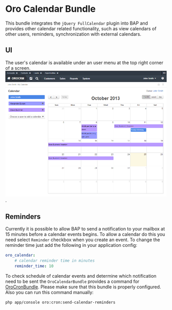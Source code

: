 Oro Calendar Bundle
=======================

This bundle integrates the `jQuery FullCalendar` plugin into BAP and provides other calendar related functionality, such as view calendars of other users, reminders, synchronization with external calendars.

UI
--
The user's calendar is available under an user menu at the top right corner of a screen.
![An example of a calendar](./Resources/doc/example.png).

Reminders
---------
Currently it is possible to allow BAP to send a notification to your mailbox at 15 minutes before a calendar events begins. To allow a calendar do this you need select `Reminder` checkbox when you create an event. To change the reminder time just add the following in your application config:
``` yaml
oro_calendar:
    # calendar reminder time in minutes
    reminder_time: 10
```
To check schedule of calendar events and determine which notification need to be sent the `OroCalendarBundle` provides a command for [OroCronBundle](../CronBundle/README.md). Please make sure that this bundle is properly configured. Also you can run this command manually:
``` bash
php app/console oro:cron:send-calendar-reminders
```
